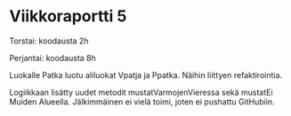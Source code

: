 # Viikkoraportti 5

Torstai: koodausta 2h

Perjantai: koodausta 8h

Luokalle Patka luotu aliluokat Vpatja ja Ppatka.
Näihin liittyen refaktirointia.

Logiikkaan lisätty uudet metodit mustatVarmojenVieressa sekä mustatEi Muiden Alueella.
Jälkimmäinen ei vielä toimi, joten ei pushattu GitHubiin.
